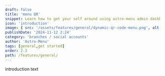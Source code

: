 ```yaml
---
draft: false
title: 'menu QR'
snippet: Learn how to get your self around using astro-menu admin dashboard
icon: 'introduction'
image: { src: '/assets/features/general/dynamic-qr-code-menu.png', alt: '' }
publishDate: '2024-11-12 2:24'
category: 'branches / social accounts'
author: 'Astro-Menu'
tags: [general,get started]
order: 2.3
path: /features/general/
---
```


introduction text